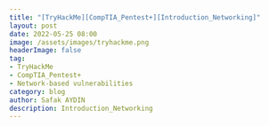 ```yaml
---
title: "[TryHackMe][CompTIA_Pentest+][Introduction_Networking]"
layout: post
date: 2022-05-25 08:00
image: /assets/images/tryhackme.png
headerImage: false
tag:
- TryHackMe
- CompTIA_Pentest+
- Network-based vulnerabilities
category: blog
author: Safak AYDIN
description: Introduction_Networking
---
```

